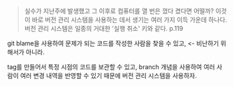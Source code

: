 > 실수가 지난주에 발생했고 그 이후로 컴퓨터를 열 번은 껐다 켰다면 어떨까? 이것이 바로 버전 관리 시스템을 사용하는 데서 생기는 여러 가지 이득 가운데 하나다. 버전 관리 시스템은 일종의 거대한 '실행 취소' 키와 같다. p.119

git blame을 사용하여 문제가 되는 코드를 작성한 사람을 찾을 수 있고, <- 비난하기 위해서가 아니라.

tag를 만들어서 특정 시점의 코드를 보관할 수 있고, branch 개념을 사용하여 여러 사람이 여러 변경 내역을 반영할 수 있기 때문에 버전 관리 시스템을 사용하자.
